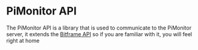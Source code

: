 # PiMonitor API

The PiMonitor API is a library that is used to communicate to the PiMonitor server, it extends the [Bitframe API](../../bitframe/api/ReadMe.md) so if you are familiar with it, you will feel right at
home